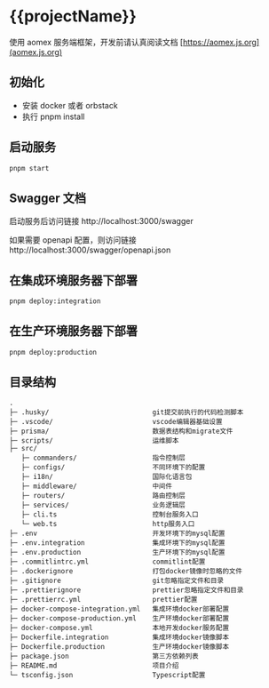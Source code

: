 # {{projectName}}

使用 aomex 服务端框架，开发前请认真阅读文档 [https://aomex.js.org](aomex.js.org)

## 初始化

- 安装 docker 或者 orbstack
- 执行 pnpm install

## 启动服务

```bash
pnpm start
```

## Swagger 文档

启动服务后访问链接 http://localhost:3000/swagger

如果需要 openapi 配置，则访问链接 http://localhost:3000/swagger/openapi.json

## 在集成环境服务器下部署

```bash
pnpm deploy:integration
```

## 在生产环境服务器下部署

```bash
pnpm deploy:production
```

## 目录结构

```
.
├─ .husky/                          git提交前执行的代码检测脚本
├─ .vscode/                         vscode编辑器基础设置
├─ prisma/                          数据表结构和migrate文件
├─ scripts/                         运维脚本
├─ src/
   ├─ commanders/                   指令控制层
   ├─ configs/                      不同环境下的配置
   ├─ i18n/                         国际化语言包
   ├─ middleware/                   中间件
   ├─ routers/                      路由控制层
   ├─ services/                     业务逻辑层
   ├─ cli.ts                        控制台服务入口
   └─ web.ts                        http服务入口
├─ .env                             开发环境下的mysql配置
├─ .env.integration                 集成环境下的mysql配置
├─ .env.production                  生产环境下的mysql配置
├─ .commitlintrc.yml                commitlint配置
├─ .dockerignore                    打包docker镜像时忽略的文件
├─ .gitignore                       git忽略指定文件和目录
├─ .prettierignore                  prettier忽略指定文件和目录
├─ .prettierrc.yml                  prettier配置
├─ docker-compose-integration.yml   集成环境docker部署配置
├─ docker-compose-production.yml    生产环境docker部署配置
├─ docker-compose.yml               本地开发docker服务配置
├─ Dockerfile.integration           集成环境docker镜像脚本
├─ Dockerfile.production            生产环境docker镜像脚本
├─ package.json                     第三方依赖列表
├─ README.md                        项目介绍
└─ tsconfig.json                    Typescript配置
```
